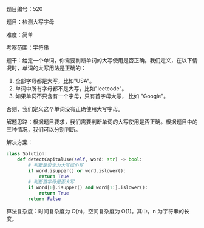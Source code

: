 题目编号：520

题目：检测大写字母

难度：简单

考察范围：字符串

题干：给定一个单词，你需要判断单词的大写使用是否正确。我们定义，在以下情况时，单词的大写用法是正确的：

1. 全部字母都是大写，比如"USA"。
2. 单词中所有字母都不是大写，比如"leetcode"。
3. 如果单词不只含有一个字母，只有首字母大写， 比如 "Google"。

否则，我们定义这个单词没有正确使用大写字母。

解题思路：根据题目要求，我们需要判断单词的大写使用是否正确。根据题目中的三种情况，我们可以分别判断。

解决方案：

```python
class Solution:
    def detectCapitalUse(self, word: str) -> bool:
        # 判断是否全为大写或小写
        if word.isupper() or word.islower():
            return True
        # 判断首字母是否大写
        if word[0].isupper() and word[1:].islower():
            return True
        return False
```

算法复杂度：时间复杂度为 O(n)，空间复杂度为 O(1)。其中，n 为字符串的长度。